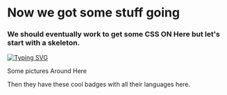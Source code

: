 # Now we got some stuff going

### We should eventually work to get some CSS ON Here but let's start with a skeleton.

[![Typing SVG](https://readme-typing-svg.demolab.com?font=Fira+Code&duration=1300&pause=500&width=435&lines=Isaiah+Oden;Developer;Leader;Strategist;Tactician)](https://git.io/typing-svg)

Some pictures Around Here


Then they have these cool badges with all their languages here.
